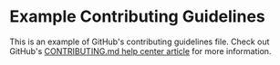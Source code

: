 # Example Contributing Guidelines

This
is
an
example
of
GitHub's
contributing
guidelines
file.
Check
out
GitHub's [CONTRIBUTING.md help center article](https://help.github.com/articles/setting-guidelines-for-repository-contributors/)
for
more
information.
